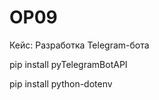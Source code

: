 # OP09
 Кейс: Разработка Telegram-бота

  pip install pyTelegramBotAPI

  pip install python-dotenv    
